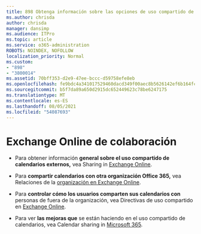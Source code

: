```yaml
---
title: 898 Obtenga información sobre las opciones de uso compartido de calendario externo
ms.author: chrisda
author: chrisda
manager: dansimp
ms.audience: ITPro
ms.topic: article
ms.service: o365-administration
ROBOTS: NOINDEX, NOFOLLOW
localization_priority: Normal
ms.custom:
- "898"
- "3800014"
ms.assetid: 70bff353-d2e9-47ee-bccc-d59758efe8eb
ms.openlocfilehash: fe9bdc4a341017529460dacd349f00aec8b5626142ef6b164fc61ae2581d5584
ms.sourcegitcommit: b5f7da89a650d2915dc652449623c78be6247175
ms.translationtype: MT
ms.contentlocale: es-ES
ms.lasthandoff: 08/05/2021
ms.locfileid: "54087693"
---
```

# <a name="exchange-online-collaboration-options"></a>Exchange Online de colaboración

- Para obtener información **general sobre el uso compartido de calendarios externos,** vea Sharing in [Exchange Online](https://technet.microsoft.com/library/jj916670%28v=exchg.150%29.aspx).

- Para **compartir calendarios con otra organización Office 365,** vea Relaciones de la [organización en Exchange Online](https://technet.microsoft.com/library/jj916658%28v=exchg.150%29.aspx).

- Para **controlar cómo los usuarios comparten sus calendarios con** personas de fuera de la organización, vea Directivas de uso compartido en [Exchange Online](https://technet.microsoft.com/library/jj916673%28v=exchg.150%29.aspx).

- Para ver **las mejoras que** se están haciendo en el uso compartido de calendarios, vea Calendar sharing in [Microsoft 365](https://support.office.com/article/calendar-sharing-in-microsoft-365-b576ecc3-0945-4d75-85f1-5efafb8a37b4).

